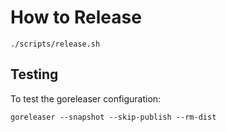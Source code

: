 # How to Release

```shell
./scripts/release.sh
```

## Testing

To test the goreleaser configuration:

```shell
goreleaser --snapshot --skip-publish --rm-dist
```
